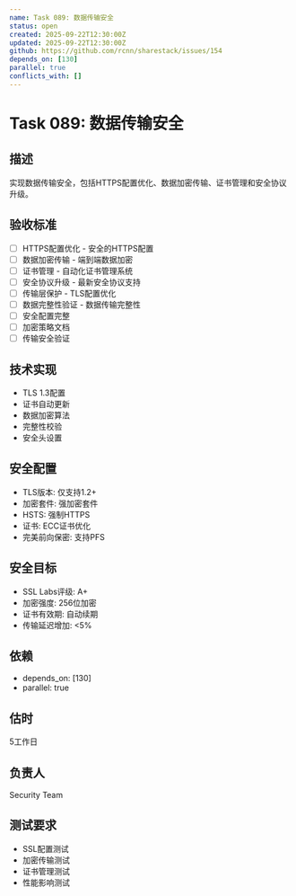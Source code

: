 ```yaml
---
name: Task 089: 数据传输安全
status: open
created: 2025-09-22T12:30:00Z
updated: 2025-09-22T12:30:00Z
github: https://github.com/rcnn/sharestack/issues/154
depends_on: [130]
parallel: true
conflicts_with: []
---
```


# Task 089: 数据传输安全

## 描述
实现数据传输安全，包括HTTPS配置优化、数据加密传输、证书管理和安全协议升级。

## 验收标准
- [ ] HTTPS配置优化 - 安全的HTTPS配置
- [ ] 数据加密传输 - 端到端数据加密
- [ ] 证书管理 - 自动化证书管理系统
- [ ] 安全协议升级 - 最新安全协议支持
- [ ] 传输层保护 - TLS配置优化
- [ ] 数据完整性验证 - 数据传输完整性
- [ ] 安全配置完整
- [ ] 加密策略文档
- [ ] 传输安全验证

## 技术实现
- TLS 1.3配置
- 证书自动更新
- 数据加密算法
- 完整性校验
- 安全头设置

## 安全配置
- TLS版本: 仅支持1.2+
- 加密套件: 强加密套件
- HSTS: 强制HTTPS
- 证书: ECC证书优化
- 完美前向保密: 支持PFS

## 安全目标
- SSL Labs评级: A+
- 加密强度: 256位加密
- 证书有效期: 自动续期
- 传输延迟增加: <5%

## 依赖
- depends_on: [130]
- parallel: true

## 估时
5工作日

## 负责人
Security Team

## 测试要求
- SSL配置测试
- 加密传输测试
- 证书管理测试
- 性能影响测试